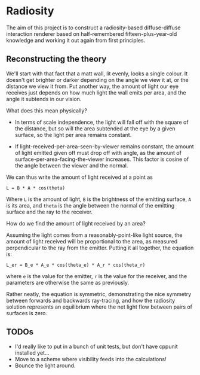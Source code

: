 # Radiosity

The aim of this project is to construct a radiosity-based
diffuse-diffuse interaction renderer based on half-remembered
fifteen-plus-year-old knowledge and working it out again from first
principles.

## Reconstructing the theory

We'll start with that fact that a matt wall, lit evenly, looks a
single colour. It doesn't get brighter or darker depending on the
angle we view it at, or the distance we view it from. Put another way,
the amount of light our eye receives just depends on how much light
the wall emits per area, and the angle it subtends in our vision.

What does this mean physically?

 * In terms of scale independence, the light will fall off with the
   square of the distance, but so will the area subtended at the eye
   by a given surface, so the light per area remains constant.

 * If light-received-per-area-seen-by-viewer remains constant, the
   amount of light emitted given off must drop off with angle, as the
   amount of surface-per-area-facing-the-viewer increases. This factor
   is cosine of the angle between the viewer and the normal.

We can thus write the amount of light received at a point as

`L = B * A * cos(theta)`

Where `L` is the amount of light, `B` is the brightness of the
emitting surface, `A` is its area, and `theta` is the angle between
the normal of the emitting surface and the ray to the receiver.

How do we find the amount of light received by an area?

Assuming the light comes from a reasonably-point-like light source,
the amount of light received will be proportional to the area, as
measured perpendicular to the ray from the emitter. Putting it all
together, the equation is:

`L_er = B_e * A_e * cos(theta_e) * A_r * cos(theta_r)`

where `e` is the value for the emitter, `r` is the value for the
receiver, and the parameters are otherwise the same as previously.

Rather neatly, the equation is symmetric, demonstrating the nice
symmetry between forwards and backwards ray-tracing, and how the
radiosity solution represents an equilibrium where the net light flow
between pairs of surfaces is zero.

## TODOs

 * I'd really like to put in a bunch of unit tests, but don't have
   cppunit installed yet...
 * Move to a scheme where visibility feeds into the calculations!
 * Bounce the light around.
